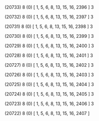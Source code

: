 (20733) 8 (0) [ 1, 5, 6, 8, 13, 15, 16, 2396 ] 3 


(20732) 8 (0) [ 1, 5, 6, 8, 13, 15, 16, 2397 ] 3 


(20731) 8 (0) [ 1, 5, 6, 8, 13, 15, 16, 2398 ] 3 


(20730) 8 (0) [ 1, 5, 6, 8, 13, 15, 16, 2399 ] 3 


(20729) 8 (0) [ 1, 5, 6, 8, 13, 15, 16, 2400 ] 3 


(20728) 8 (0) [ 1, 5, 6, 8, 13, 15, 16, 2401 ] 3 


(20727) 8 (0) [ 1, 5, 6, 8, 13, 15, 16, 2402 ] 3 


(20726) 8 (0) [ 1, 5, 6, 8, 13, 15, 16, 2403 ] 3 


(20725) 8 (0) [ 1, 5, 6, 8, 13, 15, 16, 2404 ] 3 


(20724) 8 (0) [ 1, 5, 6, 8, 13, 15, 16, 2405 ] 3 


(20723) 8 (0) [ 1, 5, 6, 8, 13, 15, 16, 2406 ] 3 


(20722) 8 (0) [ 1, 5, 6, 8, 13, 15, 16, 2407 ]  

